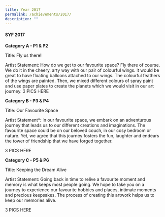 ```yaml
---
title: Year 2017
permalink: /achievements/2017/
description: ""
---
```

#### SYF 2017

**Category A - P1 & P2**

Title: Fly us there!

Artist Statement: How do we get to our favourite space? Fly there of course. We do it in the cheery, arty way with our pair of colourful wings. It would be great to have floating balloons attached to our wings. The colourful feathers of the wings are painted. Then, we mixed different colours of spray paint and use paper plates to create the planets which we would visit in our art journey.
3 PICS HERE

**Category B - P3 & P4**

Title: Our Favourite Space  

Artist Statement\*: In our favourite space, we embark on an adventurous journey that leads us to our different creations and imaginations. The favourite space could be on our beloved couch, in our cosy bedroom or nature. Yet, we agree that this journey fosters the fun, laughter and endears the tower of friendship that we have forged together.

3 PICS HERE

**Category C - P5 & P6**

Title: Keeping the Dream Alive  

Artist Statement: Going back in time to relive a favourite moment and memory is what keeps most people going. We hope to take you on a journey to experience our favourite hobbies and places, intimate moments and precious keepsakes. The process of creating this artwork helps us to keep our memories alive.

3 PICS HERE